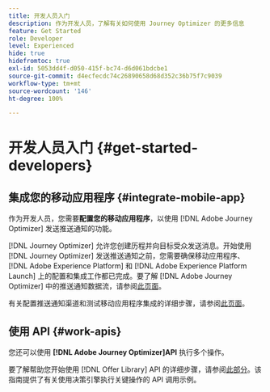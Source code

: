 ```yaml
---
title: 开发人员入门
description: 作为开发人员，了解有关如何使用 Journey Optimizer 的更多信息
feature: Get Started
role: Developer
level: Experienced
hide: true
hidefromtoc: true
exl-id: 5053dd4f-d050-415f-bc74-d6d061bdcbe1
source-git-commit: d4ecfecdc74c26890658d68d352c36b75f7c9039
workflow-type: tm+mt
source-wordcount: '146'
ht-degree: 100%

---
```


# 开发人员入门 {#get-started-developers}

## 集成您的移动应用程序 {#integrate-mobile-app}

作为开发人员，您需要&#x200B;**配置您的移动应用程序**，以使用 [!DNL Adobe Journey Optimizer] 发送推送通知的功能。

[!DNL Journey Optimizer] 允许您创建历程并向目标受众发送消息。开始使用 [!DNL Journey Optimizer] 发送推送通知之前，您需要确保移动应用程序、[!DNL Adobe Experience Platform] 和 [!DNL Adobe Experience Platform Launch] 上的配置和集成工作都已完成。要了解 [!DNL Adobe Journey Optimizer] 中的推送通知数据流，请参阅[此页面](../../push/push-gs.md)。

有关配置推送通知渠道和测试移动应用程序集成的详细步骤，请参阅[此页面](../../push/push-configuration.md)。

## 使用 API {#work-apis}

您还可以使用 **[!DNL Adobe Journey Optimizer]API** 执行多个操作。

要了解帮助您开始使用 [!DNL Offer Library] API 的详细步骤，请参阅[此部分](../../offers/api-reference/getting-started.md)。该指南提供了有关使用决策引擎执行关键操作的 API 调用示例。
